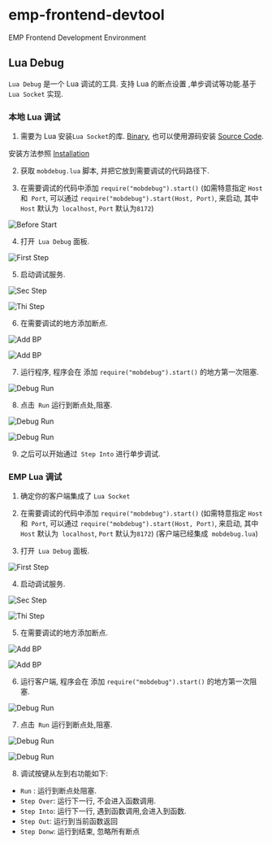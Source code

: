 # emp-frontend-devtool
EMP Frontend Development Environment

## Lua Debug

`Lua Debug` 是一个 Lua 调试的工具. 支持 Lua 的断点设置 ,单步调试等功能.基于 `Lua Socket` 实现.

### 本地 Lua 调试

1. 需要为 Lua 安装`Lua Socket`的库. [Binary](http://luaforge.net/projects/luabinaries/), 也可以使用源码安装 [Source Code](https://github.com/diegonehab/luasocket.git).

  安装方法参照 [Installation](http://w3.impa.br/~diego/software/luasocket/installation.html)

2. 获取 `mobdebug.lua` 脚本, 并把它放到需要调试的代码路径下.

3. 在需要调试的代码中添加 `require("mobdebug").start()` (如需特意指定 `Host` 和` Port`, 可以通过 `require("mobdebug").start(Host, Port)`, 来启动, 其中` Host` 默认为` localhost`, `Port` 默认为`8172`)

  ![Before Start](https://raw.githubusercontent.com/wiki/RYTong/emp-frontend-devtool/images/before_start_01.png)

4. 打开` Lua Debug` 面板.

  ![First Step](https://raw.githubusercontent.com/wiki/RYTong/emp-frontend-devtool/images/tutorials_01.png)

5. 启动调试服务.

  ![Sec Step](https://raw.githubusercontent.com/wiki/RYTong/emp-frontend-devtool/images/tutorials_02.png)

  ![Thi Step](https://raw.githubusercontent.com/wiki/RYTong/emp-frontend-devtool/images/tutorials_03.png)

6. 在需要调试的地方添加断点.

  ![Add BP](https://raw.githubusercontent.com/wiki/RYTong/emp-frontend-devtool/images/tutorials_loc_04.png)

  ![Add BP](https://raw.githubusercontent.com/wiki/RYTong/emp-frontend-devtool/images/tutorials_loc_05.png)


7. 运行程序, 程序会在 添加 `require("mobdebug").start()` 的地方第一次阻塞.

  ![Debug Run](https://raw.githubusercontent.com/wiki/RYTong/emp-frontend-devtool/images/tutorials_loc_06.png)

8. 点击` Run` 运行到断点处,阻塞.

  ![Debug Run](https://raw.githubusercontent.com/wiki/RYTong/emp-frontend-devtool/images/tutorials_loc_07.png)

  ![Debug Run](https://raw.githubusercontent.com/wiki/RYTong/emp-frontend-devtool/images/tutorials_loc_08.png)

9. 之后可以开始通过` Step Into` 进行单步调试.

### EMP Lua 调试

1. 确定你的客户端集成了 `Lua Socket`

2. 在需要调试的代码中添加 `require("mobdebug").start()` (如需特意指定 `Host` 和` Port`, 可以通过 `require("mobdebug").start(Host, Port)`, 来启动, 其中` Host` 默认为` localhost`, `Port` 默认为`8172`) (客户端已经集成` mobdebug.lua`)

3. 打开` Lua Debug` 面板.

  ![First Step](https://raw.githubusercontent.com/wiki/RYTong/emp-frontend-devtool/images/tutorials_01.png)

4. 启动调试服务.

  ![Sec Step](https://raw.githubusercontent.com/wiki/RYTong/emp-frontend-devtool/images/tutorials_02.png)

  ![Thi Step](https://raw.githubusercontent.com/wiki/RYTong/emp-frontend-devtool/images/tutorials_03.png)

5. 在需要调试的地方添加断点.

  ![Add BP](https://raw.githubusercontent.com/wiki/RYTong/emp-frontend-devtool/images/tutorials_04.png)

  ![Add BP](https://raw.githubusercontent.com/wiki/RYTong/emp-frontend-devtool/images/tutorials_05.png)

6. 运行客户端, 程序会在 添加 `require("mobdebug").start()` 的地方第一次阻塞.

  ![Debug Run](https://raw.githubusercontent.com/wiki/RYTong/emp-frontend-devtool/images/tutorials_06.png)

7. 点击` Run` 运行到断点处,阻塞.

  ![Debug Run](https://raw.githubusercontent.com/wiki/RYTong/emp-frontend-devtool/images/tutorials_07.png)

  ![Debug Run](https://raw.githubusercontent.com/wiki/RYTong/emp-frontend-devtool/images/tutorials_08.png)

8. 调试按键从左到右功能如下:

  * `Run` : 运行到断点处阻塞.
  * `Step Over`: 运行下一行, 不会进入函数调用.
  * `Step Into`: 运行下一行, 遇到函数调用,会进入到函数.
  * `Step Out`: 运行到当前函数返回
  * `Step Donw`: 运行到结束, 忽略所有断点
